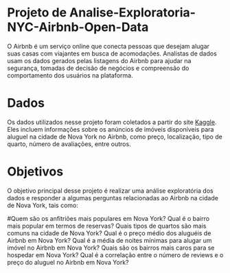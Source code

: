 # Projeto de Analise-Exploratoria-NYC-Airbnb-Open-Data
O Airbnb é um serviço online que conecta pessoas que desejam alugar suas casas com viajantes em busca de acomodações. Analistas de dados usam os dados gerados pelas listagens do Airbnb para ajudar na segurança, tomadas de decisão de negócios e compreensão do comportamento dos usuários na plataforma.

# Dados
Os dados utilizados nesse projeto foram coletados a partir do site [Kaggle](https://www.kaggle.com/datasets/dgomonov/new-york-city-airbnb-open-data). Eles incluem informações sobre os anúncios de imóveis disponíveis para aluguel na cidade de Nova York no Airbnb, como preço, localização, tipo de quarto, número de avaliações, entre outros.

# Objetivos
O objetivo principal desse projeto é realizar uma análise exploratória dos dados e responder a algumas perguntas relacionadas ao Airbnb na cidade de Nova York, tais como:

#Quem são os anfitriões mais populares em Nova York?
Qual é o bairro mais popular em termos de reservas?
Quais tipos de quartos são mais comuns na cidade de Nova York?
Qual é o preço médio dos aluguéis de Airbnb em Nova York?
Qual é a média de noites mínimas para alugar um imóvel no Airbnb em Nova York?
Quais são os bairros mais caros para se hospedar em Nova York?
Qual é a correlação entre o número de reviews e o preço do aluguel no Airbnb em Nova York?
